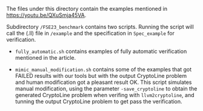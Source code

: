The files under this directory contain the examples mentioned in https://youtu.be/QXuSmja45VA.

Subdirectory `/FSE23_benchmark` contains two scripts.
Running the script will call the (.ll) file in `/example` and the specification in `Spec_example` for verification.

* `fully_automatic.sh` contains examples of fully automatic verification mentioned in the article.

* `mimic_manual_modification.sh` contains some of the examples that got FAILED results with our tools but with the output CryptoLine problem and human modification got a pleasant result OK. This script simulates manual modification, using the parameter `-save_cryptoline` to obtain the generated CryptoLine problem when verifing with `llvm2cryptoline`, and tunning the output CryptoLine problem to get pass the verification.